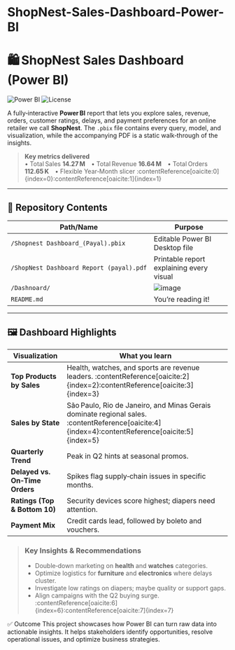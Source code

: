 # ShopNest-Sales-Dashboard-Power-BI
# 🛍️ ShopNest Sales Dashboard (Power BI)

![Power BI](https://img.shields.io/badge/Built%20with-Power BI-yellow.svg)
![License](https://img.shields.io/github/license/<your‑username>/<repo>.svg)

A fully‑interactive **Power BI** report that lets you explore sales, revenue, orders, customer ratings, delays, and payment preferences for an online retailer we call **ShopNest**. The `.pbix` file contains every query, model, and visualization, while the accompanying PDF is a static walk‑through of the insights.

> **Key metrics delivered**  
> • Total Sales **14.27 M** • Total Revenue **16.64 M** • Total Orders **112.65 K** • Flexible Year‑Month slicer :contentReference[oaicite:0]{index=0}:contentReference[oaicite:1]{index=1}  

---

## 📂 Repository Contents

| Path/Name | Purpose |
|-----------|---------|
| `/Shopnest Dashboard_(Payal).pbix` | Editable Power BI Desktop file |
| `/ShopNest Dashboard Report (payal).pdf` | Printable report explaining every visual |
| `/Dashnoard/` | ![image](https://github.com/user-attachments/assets/fc368ba9-ee37-470f-86e9-e4ab86e2ea07)
| `README.md` | You’re reading it! |

---

## 🖼️ Dashboard Highlights

| Visualization | What you learn |
|---------------|----------------|
| **Top Products by Sales** | Health, watches, and sports are revenue leaders. :contentReference[oaicite:2]{index=2}:contentReference[oaicite:3]{index=3} |
| **Sales by State** | São Paulo, Rio de Janeiro, and Minas Gerais dominate regional sales. :contentReference[oaicite:4]{index=4}:contentReference[oaicite:5]{index=5} |
| **Quarterly Trend** | Peak in Q2 hints at seasonal promos. |
| **Delayed vs. On‑Time Orders** | Spikes flag supply‑chain issues in specific months. |
| **Ratings (Top & Bottom 10)** | Security devices score highest; diapers need attention. |
| **Payment Mix** | Credit cards lead, followed by boleto and vouchers. |

> ### Key Insights & Recommendations  
> * Double‑down marketing on **health** and **watches** categories.  
> * Optimize logistics for **furniture** and **electronics** where delays cluster.  
> * Investigate low ratings on diapers; maybe quality or support gaps.  
> * Align campaigns with the Q2 buying surge. :contentReference[oaicite:6]{index=6}:contentReference[oaicite:7]{index=7}  

✅ Outcome
This project showcases how Power BI can turn raw data into actionable insights. It helps stakeholders identify opportunities, resolve operational issues, and optimize business strategies.


